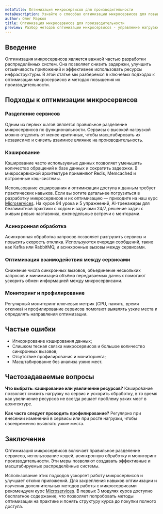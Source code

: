 ```yaml
---
metaTitle: Оптимизация микросервисов для производительности
metaDescription: Узнайте о способах оптимизации микросервисов для повышения производительности, снижения задержек и эффективного использования ресурсов
author: Олег Марков
title: Оптимизация микросервисов для производительности
preview: Разбор методов оптимизации микросервисов - управление нагрузкой, кэширование, асинхронная обработка и снижение задержек
---
```


## Введение

Оптимизация микросервисов является важной частью разработки распределённых систем. Она позволяет снизить задержки, улучшить отзывчивость приложений и эффективнее использовать ресурсы инфраструктуры. В этой статье мы разберемся в ключевых подходах к оптимизации микросервисов и методах повышения их производительности.

## Подходы к оптимизации микросервисов

### Разделение сервисов

Одним из первых шагов является правильное разделение микросервисов по функциональности. Сервисы с высокой нагрузкой можно отделить от менее критичных, чтобы масштабировать их независимо и снизить взаимное влияние на производительность.

### Кэширование

Кэширование часто используемых данных позволяет уменьшить количество обращений к базе данных и сократить задержки. В микросервисной архитектуре применяют Redis, Memcached и встроенные кэш-системы.

Использование кэширования и оптимизации доступа к данным требует практических навыков. Если вы хотите детальнее погрузиться в разработку микросервисов и их оптимизацию — приходите на наш курс [Microservices](https://purpleschool.ru/course/microservices?utm_source=knowledgebase&utm_medium=article&utm_campaign=Optimizatsiya_mikroservisov_dlya_proizvoditelnosti). На курсе 94 урока и 5 упражнений, AI-тренажеры для безлимитной практики с кодом и задачами 24/7, решение задач с живым ревью наставника, еженедельные встречи с менторами.

### Асинхронная обработка

Асинхронная обработка запросов позволяет разгрузить сервисы и повысить скорость отклика. Используются очереди сообщений, такие как Kafka или RabbitMQ, и асинхронные вызовы между сервисами.

### Оптимизация взаимодействия между сервисами

Снижение числа синхронных вызовов, объединение нескольких запросов и минимизация объёма передаваемых данных помогают ускорить обмен информацией между микросервисами.

### Мониторинг и профилирование

Регулярный мониторинг ключевых метрик (CPU, память, время отклика) и профилирование сервисов помогают выявлять узкие места и определять направления оптимизации.

## Частые ошибки

* Игнорирование кэширования данных;
* Слишком тесная связка микросервисов и большое количество синхронных вызовов;
* Отсутствие профилирования и мониторинга;
* Масштабирование без анализа узких мест.

## Частозадаваемые вопросы

**Что выбрать: кэширование или увеличение ресурсов?**
Кэширование позволяет снизить нагрузку на сервис и ускорить обработку, в то время как увеличение ресурсов не всегда решает проблему узких мест в архитектуре.

**Как часто следует проводить профилирование?**
Регулярно при внесении изменений в сервисы или при росте нагрузки, чтобы своевременно выявлять узкие места.

## Заключение

Оптимизация микросервисов включает правильное разделение сервисов, использование кэшей, асинхронную обработку и мониторинг производительности. Эти меры позволяют создавать эффективные и масштабируемые распределённые системы.

Использование этих подходов ускоряет работу микросервисов и улучшает отклик приложений. Для закрепления навыков оптимизации и изучения дополнительных методов работы с микросервисами рекомендуем курс [Microservices](https://purpleschool.ru/course/microservices?utm_source=knowledgebase&utm_medium=article&utm_campaign=Optimizatsiya_mikroservisov_dlya_proizvoditelnosti).
В первых 3 модулях курса доступно бесплатное содержание, что позволяет попробовать методы оптимизации на практике и понять структуру курса до покупки полного доступа.
